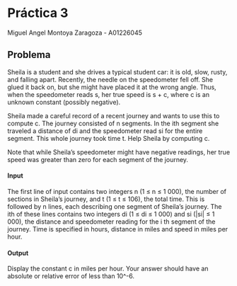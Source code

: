 # Práctica 3

Miguel Angel Montoya Zaragoza - A01226045

## Problema

Sheila is a student and she drives a typical student car: it is old, slow,
rusty, and falling apart. Recently, the needle on the speedometer fell
off. She glued it back on, but she might have placed it at the wrong
angle. Thus, when the speedometer reads s, her true speed is s + c,
where c is an unknown constant (possibly negative).

Sheila made a careful record of a recent journey and wants to use
this to compute c. The journey consisted of n segments. In the ith segment she traveled a distance of di and the speedometer read si for
the entire segment. This whole journey took time t. Help Sheila by
computing c.

Note that while Sheila’s speedometer might have negative readings,
her true speed was greater than zero for each segment of the journey.

#### Input

The first line of input contains two integers n (1 ≤ n ≤ 1 000), the number of sections in Sheila’s journey, and t (1 ≤ t ≤ 106), the total time. This is followed by n lines, each describing one segment of Sheila’s
journey. The ith of these lines contains two integers di (1 ≤ di ≤ 1 000) and si (|si| ≤ 1 000), the distance and speedometer reading for the i
th segment of the journey. Time is specified in hours, distance in miles and speed in miles per hour.

#### Output

Display the constant c in miles per hour. Your answer should have an absolute or relative error of less than 10^-6.
